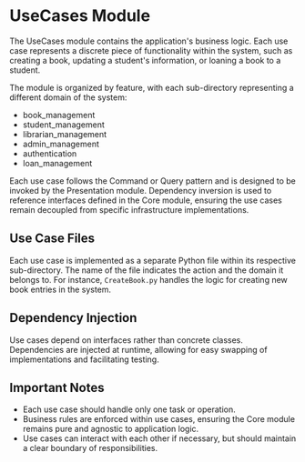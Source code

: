 # UseCases Module

The UseCases module contains the application's business logic. Each use case represents a discrete piece of functionality within the system, such as creating a book, updating a student's information, or loaning a book to a student.

The module is organized by feature, with each sub-directory representing a different domain of the system:

- book_management
- student_management
- librarian_management
- admin_management
- authentication
- loan_management

Each use case follows the Command or Query pattern and is designed to be invoked by the Presentation module. Dependency inversion is used to reference interfaces defined in the Core module, ensuring the use cases remain decoupled from specific infrastructure implementations.

## Use Case Files

Each use case is implemented as a separate Python file within its respective sub-directory. The name of the file indicates the action and the domain it belongs to. For instance, `CreateBook.py` handles the logic for creating new book entries in the system.

## Dependency Injection

Use cases depend on interfaces rather than concrete classes. Dependencies are injected at runtime, allowing for easy swapping of implementations and facilitating testing.

## Important Notes

- Each use case should handle only one task or operation.
- Business rules are enforced within use cases, ensuring the Core module remains pure and agnostic to application logic.
- Use cases can interact with each other if necessary, but should maintain a clear boundary of responsibilities.